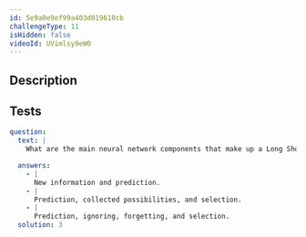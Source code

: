 ```yaml
---
id: 5e9a0e9ef99a403d019610cb
challengeType: 11
isHidden: false
videoId: UVimlsy9eW0
---
```


## Description

<section id='description'>
</section>

## Tests

<section id='tests'>

```yml
question:
  text: |
    What are the main neural network components that make up a Long Short Term Memory network?

  answers:
    - |
      New information and prediction.
    - |
      Prediction, collected possibilities, and selection.
    - |
      Prediction, ignoring, forgetting, and selection.
  solution: 3
```

</section>
